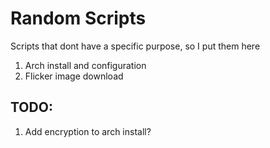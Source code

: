 # Random Scripts

Scripts that dont have a specific purpose, so I put them here

1. Arch install and configuration
2. Flicker image download

## TODO:
1. Add encryption to arch install?